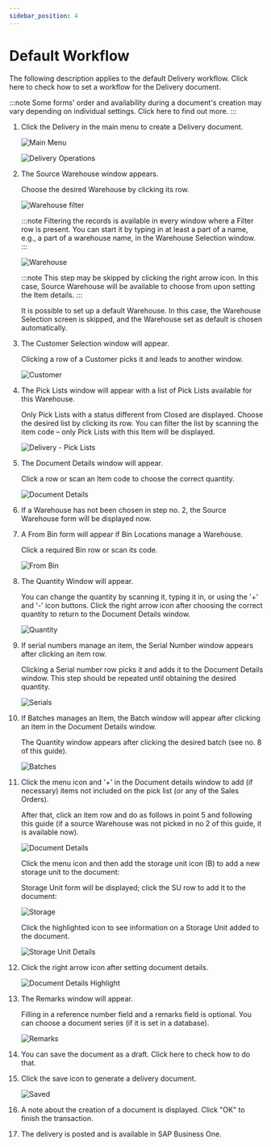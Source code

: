 ```yaml
---
sidebar_position: 4
---
```


# Default Workflow

The following description applies to the default Delivery workflow. Click here to check how to set a workflow for the Delivery document.

:::note
    Some forms' order and availability during a document's creation may vary depending on individual settings. Click here to find out more.
:::

1. Click the Delivery in the main menu to create a Delivery document.

    ![Main Menu](./media/wms-delivery.webp)

    ![Delivery Operations](./media/delivery-operations.webp)
2. The Source Warehouse window appears.

    Choose the desired Warehouse by clicking its row.

    ![Warehouse filter](./media/warehouse-filter.webp)

    :::note
        Filtering the records is available in every window where a Filter row is present. You can start it by typing in at least a part of a name, e.g., a part of a warehouse name, in the Warehouse Selection window.
    :::

    ![Warehouse](./media/delivery-warehouse.webp)

    :::note
        This step may be skipped by clicking the right arrow icon. In this case, Source Warehouse will be available to choose from upon setting the Item details.
    :::

    It is possible to set up a default Warehouse. In this case, the Warehouse Selection screen is skipped, and the Warehouse set as default is chosen automatically.
3. The Customer Selection window will appear.

    Clicking a row of a Customer picks it and leads to another window.

    ![Customer](./media/customer-selection.webp)
4. The Pick Lists window will appear with a list of Pick Lists available for this Warehouse.

    Only Pick Lists with a status different from Closed are displayed. Choose the desired list by clicking its row. You can filter the list by scanning the item code – only Pick Lists with this Item will be displayed.

    ![Delivery - Pick Lists](./media/delivery-pick-lists.webp)
5. The Document Details window will appear.

    Click a row or scan an Item code to choose the correct quantity.

    ![Document Details](./media/doc-det-so.webp)
6. If a Warehouse has not been chosen in step no. 2, the Source Warehouse form will be displayed now.
7. A From Bin form will appear if Bin Locations manage a Warehouse.

    Click a required Bin row or scan its code.

    ![From Bin](./media/delivery-from-bin.webp)
8. The Quantity Window will appear.

    You can change the quantity by scanning it, typing it in, or using the '+' and '-' icon buttons. Click the right arrow icon after choosing the correct quantity to return to the Document Details window.

    ![Quantity](./media/delivery-quantity-A00001.webp)
9. If serial numbers manage an item, the Serial Number window appears after clicking an item row.

    Clicking a Serial number row picks it and adds it to the Document Details window. This step should be repeated until obtaining the desired quantity.

    ![Serials](./media/delivery-serials-2.webp)
10. If Batches manages an Item, the Batch window will appear after clicking an item in the Document Details window.

    The Quantity window appears after clicking the desired batch (see no. 8 of this guide).

    ![Batches](./media/delivery-batches.webp)
11. Click the menu icon and '+' in the Document details window to add (if necessary) items not included on the pick list (or any of the Sales Orders).

    After that, click an item row and do as follows in point 5 and following this guide (if a source Warehouse was not picked in no 2 of this guide, it is available now).

    ![Document Details](./media/doc-det-empty.webp)

    Click the menu icon and then add the storage unit icon (B) to add a new storage unit to the document:

    Storage Unit form will be displayed; click the SU row to add it to the document:

    ![Storage](./media/delivery-batches.webp)

    Click the highlighted icon to see information on a Storage Unit added to the document.

    ![Storage Unit Details](./media/delivery-storage-unit-details.webp)
12. Click the right arrow icon after setting document details.

    ![Document Details Highlight](./media/delivery-document-details-highlight-2.webp)
13. The Remarks window will appear.

    Filling in a reference number field and a remarks field is optional. You can choose a document series (if it is set in a database).

    ![Remarks](./media/delivery-remarks-3.webp)
14. You can save the document as a draft. Click here to check how to do that.
15. Click the save icon to generate a delivery document.

    ![Saved](./media/delivery-saved.webp)
16. A note about the creation of a document is displayed. Click "OK" to finish the transaction.
17. The delivery is posted and is available in SAP Business One.
